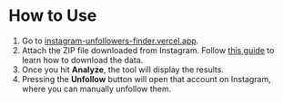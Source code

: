 # How to Use

1. Go to [instagram-unfollowers-finder.vercel.app](https://instagram-unfollowers-finder.vercel.app/).
2. Attach the ZIP file downloaded from Instagram. Follow [this guide](https://instagram-unfollowers-finder.vercel.app/guide) to learn how to download the data.
3. Once you hit **Analyze**, the tool will display the results.
4. Pressing the **Unfollow** button will open that account on Instagram, where you can manually unfollow them.
